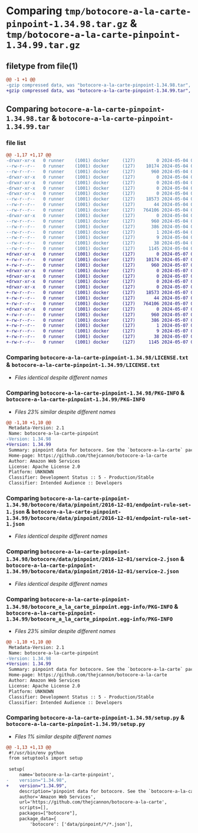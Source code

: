 # Comparing `tmp/botocore-a-la-carte-pinpoint-1.34.98.tar.gz` & `tmp/botocore-a-la-carte-pinpoint-1.34.99.tar.gz`

## filetype from file(1)

```diff
@@ -1 +1 @@
-gzip compressed data, was "botocore-a-la-carte-pinpoint-1.34.98.tar", last modified: Sat May  4 01:01:34 2024, max compression
+gzip compressed data, was "botocore-a-la-carte-pinpoint-1.34.99.tar", last modified: Tue May  7 01:02:36 2024, max compression
```

## Comparing `botocore-a-la-carte-pinpoint-1.34.98.tar` & `botocore-a-la-carte-pinpoint-1.34.99.tar`

### file list

```diff
@@ -1,17 +1,17 @@
-drwxr-xr-x   0 runner    (1001) docker     (127)        0 2024-05-04 01:01:34.806210 botocore-a-la-carte-pinpoint-1.34.98/
--rw-r--r--   0 runner    (1001) docker     (127)    10174 2024-05-04 01:01:34.000000 botocore-a-la-carte-pinpoint-1.34.98/LICENSE.txt
--rw-r--r--   0 runner    (1001) docker     (127)      960 2024-05-04 01:01:34.806210 botocore-a-la-carte-pinpoint-1.34.98/PKG-INFO
-drwxr-xr-x   0 runner    (1001) docker     (127)        0 2024-05-04 01:01:34.802210 botocore-a-la-carte-pinpoint-1.34.98/botocore/
-drwxr-xr-x   0 runner    (1001) docker     (127)        0 2024-05-04 01:01:34.802210 botocore-a-la-carte-pinpoint-1.34.98/botocore/data/
-drwxr-xr-x   0 runner    (1001) docker     (127)        0 2024-05-04 01:01:34.802210 botocore-a-la-carte-pinpoint-1.34.98/botocore/data/pinpoint/
-drwxr-xr-x   0 runner    (1001) docker     (127)        0 2024-05-04 01:01:34.802210 botocore-a-la-carte-pinpoint-1.34.98/botocore/data/pinpoint/2016-12-01/
--rw-r--r--   0 runner    (1001) docker     (127)    18573 2024-05-04 01:01:11.000000 botocore-a-la-carte-pinpoint-1.34.98/botocore/data/pinpoint/2016-12-01/endpoint-rule-set-1.json
--rw-r--r--   0 runner    (1001) docker     (127)       44 2024-05-04 01:01:11.000000 botocore-a-la-carte-pinpoint-1.34.98/botocore/data/pinpoint/2016-12-01/examples-1.json
--rw-r--r--   0 runner    (1001) docker     (127)   764106 2024-05-04 01:01:11.000000 botocore-a-la-carte-pinpoint-1.34.98/botocore/data/pinpoint/2016-12-01/service-2.json
-drwxr-xr-x   0 runner    (1001) docker     (127)        0 2024-05-04 01:01:34.806210 botocore-a-la-carte-pinpoint-1.34.98/botocore_a_la_carte_pinpoint.egg-info/
--rw-r--r--   0 runner    (1001) docker     (127)      960 2024-05-04 01:01:34.000000 botocore-a-la-carte-pinpoint-1.34.98/botocore_a_la_carte_pinpoint.egg-info/PKG-INFO
--rw-r--r--   0 runner    (1001) docker     (127)      386 2024-05-04 01:01:34.000000 botocore-a-la-carte-pinpoint-1.34.98/botocore_a_la_carte_pinpoint.egg-info/SOURCES.txt
--rw-r--r--   0 runner    (1001) docker     (127)        1 2024-05-04 01:01:34.000000 botocore-a-la-carte-pinpoint-1.34.98/botocore_a_la_carte_pinpoint.egg-info/dependency_links.txt
--rw-r--r--   0 runner    (1001) docker     (127)        9 2024-05-04 01:01:34.000000 botocore-a-la-carte-pinpoint-1.34.98/botocore_a_la_carte_pinpoint.egg-info/top_level.txt
--rw-r--r--   0 runner    (1001) docker     (127)       38 2024-05-04 01:01:34.806210 botocore-a-la-carte-pinpoint-1.34.98/setup.cfg
--rw-r--r--   0 runner    (1001) docker     (127)     1145 2024-05-04 01:01:34.000000 botocore-a-la-carte-pinpoint-1.34.98/setup.py
+drwxr-xr-x   0 runner    (1001) docker     (127)        0 2024-05-07 01:02:36.864095 botocore-a-la-carte-pinpoint-1.34.99/
+-rw-r--r--   0 runner    (1001) docker     (127)    10174 2024-05-07 01:02:36.000000 botocore-a-la-carte-pinpoint-1.34.99/LICENSE.txt
+-rw-r--r--   0 runner    (1001) docker     (127)      960 2024-05-07 01:02:36.864095 botocore-a-la-carte-pinpoint-1.34.99/PKG-INFO
+drwxr-xr-x   0 runner    (1001) docker     (127)        0 2024-05-07 01:02:36.864095 botocore-a-la-carte-pinpoint-1.34.99/botocore/
+drwxr-xr-x   0 runner    (1001) docker     (127)        0 2024-05-07 01:02:36.864095 botocore-a-la-carte-pinpoint-1.34.99/botocore/data/
+drwxr-xr-x   0 runner    (1001) docker     (127)        0 2024-05-07 01:02:36.864095 botocore-a-la-carte-pinpoint-1.34.99/botocore/data/pinpoint/
+drwxr-xr-x   0 runner    (1001) docker     (127)        0 2024-05-07 01:02:36.864095 botocore-a-la-carte-pinpoint-1.34.99/botocore/data/pinpoint/2016-12-01/
+-rw-r--r--   0 runner    (1001) docker     (127)    18573 2024-05-07 01:02:11.000000 botocore-a-la-carte-pinpoint-1.34.99/botocore/data/pinpoint/2016-12-01/endpoint-rule-set-1.json
+-rw-r--r--   0 runner    (1001) docker     (127)       44 2024-05-07 01:02:11.000000 botocore-a-la-carte-pinpoint-1.34.99/botocore/data/pinpoint/2016-12-01/examples-1.json
+-rw-r--r--   0 runner    (1001) docker     (127)   764106 2024-05-07 01:02:11.000000 botocore-a-la-carte-pinpoint-1.34.99/botocore/data/pinpoint/2016-12-01/service-2.json
+drwxr-xr-x   0 runner    (1001) docker     (127)        0 2024-05-07 01:02:36.864095 botocore-a-la-carte-pinpoint-1.34.99/botocore_a_la_carte_pinpoint.egg-info/
+-rw-r--r--   0 runner    (1001) docker     (127)      960 2024-05-07 01:02:36.000000 botocore-a-la-carte-pinpoint-1.34.99/botocore_a_la_carte_pinpoint.egg-info/PKG-INFO
+-rw-r--r--   0 runner    (1001) docker     (127)      386 2024-05-07 01:02:36.000000 botocore-a-la-carte-pinpoint-1.34.99/botocore_a_la_carte_pinpoint.egg-info/SOURCES.txt
+-rw-r--r--   0 runner    (1001) docker     (127)        1 2024-05-07 01:02:36.000000 botocore-a-la-carte-pinpoint-1.34.99/botocore_a_la_carte_pinpoint.egg-info/dependency_links.txt
+-rw-r--r--   0 runner    (1001) docker     (127)        9 2024-05-07 01:02:36.000000 botocore-a-la-carte-pinpoint-1.34.99/botocore_a_la_carte_pinpoint.egg-info/top_level.txt
+-rw-r--r--   0 runner    (1001) docker     (127)       38 2024-05-07 01:02:36.864095 botocore-a-la-carte-pinpoint-1.34.99/setup.cfg
+-rw-r--r--   0 runner    (1001) docker     (127)     1145 2024-05-07 01:02:36.000000 botocore-a-la-carte-pinpoint-1.34.99/setup.py
```

### Comparing `botocore-a-la-carte-pinpoint-1.34.98/LICENSE.txt` & `botocore-a-la-carte-pinpoint-1.34.99/LICENSE.txt`

 * *Files identical despite different names*

### Comparing `botocore-a-la-carte-pinpoint-1.34.98/PKG-INFO` & `botocore-a-la-carte-pinpoint-1.34.99/PKG-INFO`

 * *Files 23% similar despite different names*

```diff
@@ -1,10 +1,10 @@
 Metadata-Version: 2.1
 Name: botocore-a-la-carte-pinpoint
-Version: 1.34.98
+Version: 1.34.99
 Summary: pinpoint data for botocore. See the `botocore-a-la-carte` package for more info.
 Home-page: https://github.com/thejcannon/botocore-a-la-carte
 Author: Amazon Web Services
 License: Apache License 2.0
 Platform: UNKNOWN
 Classifier: Development Status :: 5 - Production/Stable
 Classifier: Intended Audience :: Developers
```

### Comparing `botocore-a-la-carte-pinpoint-1.34.98/botocore/data/pinpoint/2016-12-01/endpoint-rule-set-1.json` & `botocore-a-la-carte-pinpoint-1.34.99/botocore/data/pinpoint/2016-12-01/endpoint-rule-set-1.json`

 * *Files identical despite different names*

### Comparing `botocore-a-la-carte-pinpoint-1.34.98/botocore/data/pinpoint/2016-12-01/service-2.json` & `botocore-a-la-carte-pinpoint-1.34.99/botocore/data/pinpoint/2016-12-01/service-2.json`

 * *Files identical despite different names*

### Comparing `botocore-a-la-carte-pinpoint-1.34.98/botocore_a_la_carte_pinpoint.egg-info/PKG-INFO` & `botocore-a-la-carte-pinpoint-1.34.99/botocore_a_la_carte_pinpoint.egg-info/PKG-INFO`

 * *Files 23% similar despite different names*

```diff
@@ -1,10 +1,10 @@
 Metadata-Version: 2.1
 Name: botocore-a-la-carte-pinpoint
-Version: 1.34.98
+Version: 1.34.99
 Summary: pinpoint data for botocore. See the `botocore-a-la-carte` package for more info.
 Home-page: https://github.com/thejcannon/botocore-a-la-carte
 Author: Amazon Web Services
 License: Apache License 2.0
 Platform: UNKNOWN
 Classifier: Development Status :: 5 - Production/Stable
 Classifier: Intended Audience :: Developers
```

### Comparing `botocore-a-la-carte-pinpoint-1.34.98/setup.py` & `botocore-a-la-carte-pinpoint-1.34.99/setup.py`

 * *Files 1% similar despite different names*

```diff
@@ -1,13 +1,13 @@
 #!/usr/bin/env python
 from setuptools import setup
 
 setup(
     name='botocore-a-la-carte-pinpoint',
-    version="1.34.98",
+    version="1.34.99",
     description='pinpoint data for botocore. See the `botocore-a-la-carte` package for more info.',
     author='Amazon Web Services',
     url='https://github.com/thejcannon/botocore-a-la-carte',
     scripts=[],
     packages=["botocore"],
     package_data={
         'botocore': ['data/pinpoint/*/*.json'],
```


